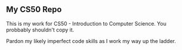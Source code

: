 ## My CS50 Repo

This is my work for CS50  - Introduction to Computer Science. You probbably shouldn't copy it.

Pardon my likely imperfect code skills as I work my way up the ladder.